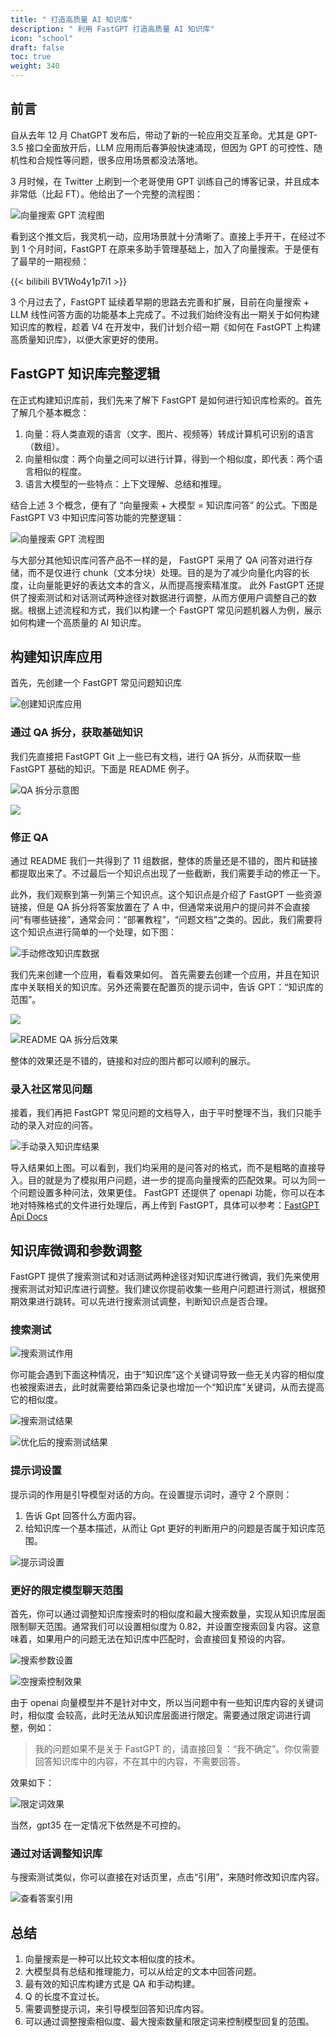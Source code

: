 ```yaml
---
title: " 打造高质量 AI 知识库"
description: " 利用 FastGPT 打造高质量 AI 知识库"
icon: "school"
draft: false
toc: true
weight: 340
---
```


## 前言

自从去年 12 月 ChatGPT 发布后，带动了新的一轮应用交互革命。尤其是 GPT-3.5 接口全面放开后，LLM 应用雨后春笋般快速涌现，但因为 GPT 的可控性、随机性和合规性等问题，很多应用场景都没法落地。

3 月时候，在 Twitter 上刷到一个老哥使用 GPT 训练自己的博客记录，并且成本非常低（比起 FT）。他给出了一个完整的流程图：

![向量搜索 GPT 流程图](/imgs/1.png)

看到这个推文后，我灵机一动，应用场景就十分清晰了。直接上手开干，在经过不到 1 个月时间，FastGPT 在原来多助手管理基础上，加入了向量搜索。于是便有了最早的一期视频：

{{< bilibili BV1Wo4y1p7i1 >}}

3 个月过去了，FastGPT 延续着早期的思路去完善和扩展，目前在向量搜索 + LLM 线性问答方面的功能基本上完成了。不过我们始终没有出一期关于如何构建知识库的教程，趁着 V4 在开发中，我们计划介绍一期《如何在 FastGPT 上构建高质量知识库》，以便大家更好的使用。

## FastGPT 知识库完整逻辑

在正式构建知识库前，我们先来了解下 FastGPT 是如何进行知识库检索的。首先了解几个基本概念：

1. 向量：将人类直观的语言（文字、图片、视频等）转成计算机可识别的语言（数组）。
2. 向量相似度：两个向量之间可以进行计算，得到一个相似度，即代表：两个语言相似的程度。
3. 语言大模型的一些特点：上下文理解、总结和推理。

结合上述 3 个概念，便有了 “向量搜索 + 大模型 = 知识库问答” 的公式。下图是 FastGPT V3 中知识库问答功能的完整逻辑：

![向量搜索 GPT 流程图](/imgs/2.png)

与大部分其他知识库问答产品不一样的是， FastGPT 采用了 QA 问答对进行存储，而不是仅进行 chunk（文本分块）处理。目的是为了减少向量化内容的长度，让向量能更好的表达文本的含义，从而提高搜索精准度。
此外 FastGPT 还提供了搜索测试和对话测试两种途径对数据进行调整，从而方便用户调整自己的数据。根据上述流程和方式，我们以构建一个 FastGPT 常见问题机器人为例，展示如何构建一个高质量的 AI 知识库。

## 构建知识库应用

首先，先创建一个 FastGPT 常见问题知识库

![创建知识库应用](/imgs/3.png)

### 通过 QA 拆分，获取基础知识

我们先直接把 FastGPT Git 上一些已有文档，进行 QA 拆分，从而获取一些 FastGPT 基础的知识。下面是 README 例子。

![QA 拆分示意图](/imgs/4.png)

![](/imgs/5.png)

### 修正 QA

通过 README 我们一共得到了 11 组数据，整体的质量还是不错的，图片和链接都提取出来了。不过最后一个知识点出现了一些截断，我们需要手动的修正一下。

此外，我们观察到第一列第三个知识点。这个知识点是介绍了 FastGPT 一些资源链接，但是 QA 拆分将答案放置在了 A 中，但通常来说用户的提问并不会直接问“有哪些链接”，通常会问：“部署教程”，“问题文档”之类的。因此，我们需要将这个知识点进行简单的一个处理，如下图：

![手动修改知识库数据](/imgs/6.png)

我们先来创建一个应用，看看效果如何。 首先需要去创建一个应用，并且在知识库中关联相关的知识库。另外还需要在配置页的提示词中，告诉 GPT：“知识库的范围”。

![](/imgs/7.png)

![README QA 拆分后效果](/imgs/8.png)

整体的效果还是不错的，链接和对应的图片都可以顺利的展示。

### 录入社区常见问题

接着，我们再把 FastGPT 常见问题的文档导入，由于平时整理不当，我们只能手动的录入对应的问答。

![手动录入知识库结果](/imgs/9.png)

导入结果如上图。可以看到，我们均采用的是问答对的格式，而不是粗略的直接导入。目的就是为了模拟用户问题，进一步的提高向量搜索的匹配效果。可以为同一个问题设置多种问法，效果更佳。
FastGPT 还提供了 openapi 功能，你可以在本地对特殊格式的文件进行处理后，再上传到 FastGPT，具体可以参考：[FastGPT Api Docs](https://doc.fastgpt.in/docs/development/openapi)

## 知识库微调和参数调整

FastGPT 提供了搜索测试和对话测试两种途径对知识库进行微调，我们先来使用搜索测试对知识库进行调整。我们建议你提前收集一些用户问题进行测试，根据预期效果进行跳转。可以先进行搜索测试调整，判断知识点是否合理。

### 搜索测试

![搜索测试作用](/imgs/10.png)

你可能会遇到下面这种情况，由于“知识库”这个关键词导致一些无关内容的相似度也被搜索进去，此时就需要给第四条记录也增加一个“知识库”关键词，从而去提高它的相似度。

![搜索测试结果](/imgs/11.png)

![优化后的搜索测试结果](/imgs/12.png)

### 提示词设置

提示词的作用是引导模型对话的方向。在设置提示词时，遵守 2 个原则：

1. 告诉 Gpt 回答什么方面内容。
2. 给知识库一个基本描述，从而让 Gpt 更好的判断用户的问题是否属于知识库范围。

![提示词设置](/imgs/13.png)

### 更好的限定模型聊天范围

首先，你可以通过调整知识库搜索时的相似度和最大搜索数量，实现从知识库层面限制聊天范围。通常我们可以设置相似度为 0.82，并设置空搜索回复内容。这意味着，如果用户的问题无法在知识库中匹配时，会直接回复预设的内容。

![搜索参数设置](/imgs/14.png)

![空搜索控制效果](/imgs/15.png)

由于 openai 向量模型并不是针对中文，所以当问题中有一些知识库内容的关键词时，相似度
会较高，此时无法从知识库层面进行限定。需要通过限定词进行调整，例如：

> 我的问题如果不是关于 FastGPT 的，请直接回复：“我不确定”。你仅需要回答知识库中的内容，不在其中的内容，不需要回答。

效果如下：

![限定词效果](/imgs/16.png)

当然，gpt35 在一定情况下依然是不可控的。

### 通过对话调整知识库

与搜索测试类似，你可以直接在对话页里，点击“引用”，来随时修改知识库内容。

![查看答案引用](/imgs/17.png)

## 总结

1. 向量搜索是一种可以比较文本相似度的技术。
2. 大模型具有总结和推理能力，可以从给定的文本中回答问题。
3. 最有效的知识库构建方式是 QA 和手动构建。
4. Q 的长度不宜过长。
5. 需要调整提示词，来引导模型回答知识库内容。
6. 可以通过调整搜索相似度、最大搜索数量和限定词来控制模型回复的范围。